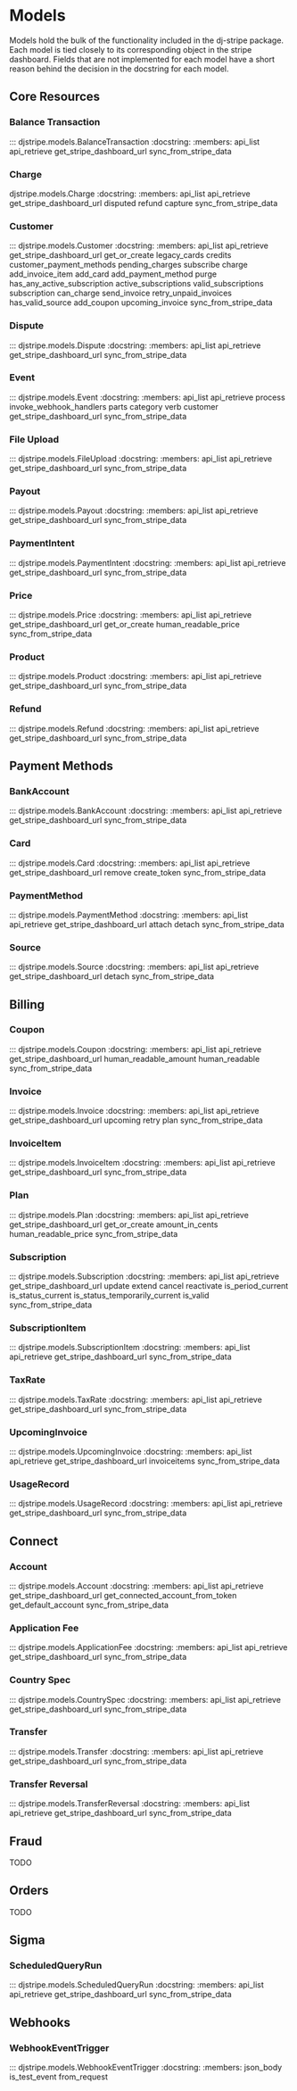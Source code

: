 # Models

Models hold the bulk of the functionality included in the dj-stripe
package. Each model is tied closely to its corresponding object in the
stripe dashboard. Fields that are not implemented for each model have a
short reason behind the decision in the docstring for each model.

## Core Resources

### Balance Transaction

::: djstripe.models.BalanceTransaction
    :docstring:
    :members: api_list api_retrieve get_stripe_dashboard_url sync_from_stripe_data

### Charge

djstripe.models.Charge
    :docstring:
    :members: api_list api_retrieve get_stripe_dashboard_url disputed refund capture sync_from_stripe_data

### Customer

::: djstripe.models.Customer
    :docstring:
    :members: api_list api_retrieve get_stripe_dashboard_url get_or_create legacy_cards credits customer_payment_methods pending_charges subscribe charge add_invoice_item add_card add_payment_method purge has_any_active_subscription active_subscriptions valid_subscriptions subscription can_charge send_invoice retry_unpaid_invoices has_valid_source add_coupon upcoming_invoice sync_from_stripe_data

### Dispute

::: djstripe.models.Dispute
    :docstring:
    :members: api_list api_retrieve get_stripe_dashboard_url sync_from_stripe_data


### Event

::: djstripe.models.Event
    :docstring:
    :members: api_list api_retrieve process invoke_webhook_handlers parts category verb customer get_stripe_dashboard_url sync_from_stripe_data

### File Upload

::: djstripe.models.FileUpload
    :docstring:
    :members: api_list api_retrieve get_stripe_dashboard_url sync_from_stripe_data

### Payout


::: djstripe.models.Payout
    :docstring:
    :members: api_list api_retrieve get_stripe_dashboard_url sync_from_stripe_data

### PaymentIntent

::: djstripe.models.PaymentIntent
    :docstring:
    :members: api_list api_retrieve get_stripe_dashboard_url sync_from_stripe_data

### Price

::: djstripe.models.Price
    :docstring:
    :members: api_list api_retrieve get_stripe_dashboard_url get_or_create human_readable_price sync_from_stripe_data

### Product

::: djstripe.models.Product
    :docstring:
    :members: api_list api_retrieve get_stripe_dashboard_url sync_from_stripe_data

### Refund


::: djstripe.models.Refund
    :docstring:
    :members: api_list api_retrieve get_stripe_dashboard_url sync_from_stripe_data

## Payment Methods

### BankAccount

::: djstripe.models.BankAccount
    :docstring:
    :members: api_list api_retrieve get_stripe_dashboard_url sync_from_stripe_data

### Card


::: djstripe.models.Card
    :docstring:
    :members: api_list api_retrieve get_stripe_dashboard_url remove create_token sync_from_stripe_data

### PaymentMethod

::: djstripe.models.PaymentMethod
    :docstring:
    :members: api_list api_retrieve get_stripe_dashboard_url attach detach sync_from_stripe_data


### Source

::: djstripe.models.Source
    :docstring:
    :members: api_list api_retrieve get_stripe_dashboard_url detach sync_from_stripe_data

## Billing

### Coupon


::: djstripe.models.Coupon
    :docstring:
    :members: api_list api_retrieve get_stripe_dashboard_url human_readable_amount human_readable sync_from_stripe_data

### Invoice

::: djstripe.models.Invoice
    :docstring:
    :members: api_list api_retrieve get_stripe_dashboard_url upcoming retry plan sync_from_stripe_data

### InvoiceItem


::: djstripe.models.InvoiceItem
    :docstring:
    :members: api_list api_retrieve get_stripe_dashboard_url sync_from_stripe_data

### Plan

::: djstripe.models.Plan
    :docstring:
    :members: api_list api_retrieve get_stripe_dashboard_url get_or_create amount_in_cents human_readable_price sync_from_stripe_data

### Subscription


::: djstripe.models.Subscription
    :docstring:
    :members: api_list api_retrieve get_stripe_dashboard_url update extend cancel reactivate is_period_current is_status_current is_status_temporarily_current is_valid sync_from_stripe_data

### SubscriptionItem

::: djstripe.models.SubscriptionItem
    :docstring:
    :members: api_list api_retrieve get_stripe_dashboard_url sync_from_stripe_data

### TaxRate


::: djstripe.models.TaxRate
    :docstring:
    :members: api_list api_retrieve get_stripe_dashboard_url sync_from_stripe_data


### UpcomingInvoice

::: djstripe.models.UpcomingInvoice
    :docstring:
    :members: api_list api_retrieve get_stripe_dashboard_url invoiceitems sync_from_stripe_data

### UsageRecord

::: djstripe.models.UsageRecord
    :docstring:
    :members: api_list api_retrieve get_stripe_dashboard_url sync_from_stripe_data

## Connect

### Account

::: djstripe.models.Account
    :docstring:
    :members: api_list api_retrieve get_stripe_dashboard_url get_connected_account_from_token get_default_account sync_from_stripe_data

### Application Fee

::: djstripe.models.ApplicationFee
    :docstring:
    :members: api_list api_retrieve get_stripe_dashboard_url sync_from_stripe_data

### Country Spec

::: djstripe.models.CountrySpec
    :docstring:
    :members: api_list api_retrieve get_stripe_dashboard_url sync_from_stripe_data

### Transfer

::: djstripe.models.Transfer
    :docstring:
    :members: api_list api_retrieve get_stripe_dashboard_url sync_from_stripe_data

### Transfer Reversal

::: djstripe.models.TransferReversal
    :docstring:
    :members: api_list api_retrieve get_stripe_dashboard_url sync_from_stripe_data

## Fraud

TODO

## Orders

TODO

## Sigma

### ScheduledQueryRun

::: djstripe.models.ScheduledQueryRun
    :docstring:
    :members: api_list api_retrieve get_stripe_dashboard_url sync_from_stripe_data

## Webhooks

### WebhookEventTrigger

::: djstripe.models.WebhookEventTrigger
    :docstring:
    :members: json_body is_test_event from_request
